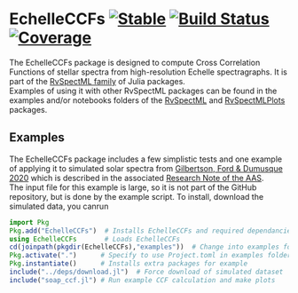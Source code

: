 # EchelleCCFs [![Stable](https://img.shields.io/badge/docs-stable-blue.svg)](https://RvSpectML.github.io/EchelleCCFs.jl/stable) [![Build Status](https://github.com/RvSpectML/EchelleCCFs.jl/workflows/CI/badge.svg)](https://github.com/RvSpectML/EchelleCCFs.jl/actions) [![Coverage](https://codecov.io/gh/RvSpectML/EchelleCCFs.jl/branch/master/graph/badge.svg)](https://codecov.io/gh/RvSpectML/EchelleCCFs.jl)


The EchelleCCFs package is designed to compute Cross Correlation Functions of stellar spectra from high-resolution Echelle spectragraphs.  It is part of the [RvSpectML family](https://rvspectml.github.io/RvSpectML-Overview/) of Julia packages.  
Examples of using it with other RvSpectML packages can be found in the examples and/or notebooks folders of the [RvSpectML](https://github.com/eford/RvSpectML.jl) and [RvSpectMLPlots](https://github.com/RvSpectML/RvSpectMLPlots.jl) packages.  

## Examples
The EchelleCCFs package includes a few simplistic tests and one example of applying it to simulated solar spectra from [Gilbertson, Ford & Dumusque 2020](https://doi.org/10.5281/zenodo.3753253) which is described in the associated [Research Note of the AAS](https://ui.adsabs.harvard.edu/link_gateway/2020RNAAS...4...59G/doi:10.3847/2515-5172/ab8d44).  
The input file for this example is large, so it is not part of the GitHub repository, but is done by the example script.  To install, download the simulated data, you canrun

```julia
import Pkg
Pkg.add("EchelleCCFs")  # Installs EchelleCCFs and required dependancies
using EchelleCCFs       # Loads EchelleCCFs
cd(joinpath(pkgdir(EchelleCCFs),"examples"))  # Change into examples folder
Pkg.activate(".")      # Specify to use Project.toml in examples folder
Pkg.instantiate()      # Installs extra packages for example
include("../deps/download.jl")  # Force download of simulated dataset
include("soap_ccf.jl") # Run example CCF calculation and make plots
```
